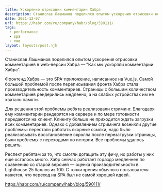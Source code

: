 ```yaml
---
title: Ускорение отрисовки комментарии Хабра
description: Станислав Лашманов поделился опытом ускорения отрисовки комментариев в web-версии Хабра
date: 2021-12-07
url: https://habr.com/ru/company/habr/blog/590111/
tags:
  - performance 
  - spa 
  - vue
layout: layouts/post.njk
---
```

Станислав Лашманов поделился опытом ускорения отрисовки комментариев в web-версии Хабра — "Как мы ускоряли комментарии Хабра".

Фронтенд Хабра — это SPA-приложение, написанное на Vue.js. Самой большой проблемой после переписывания фронта Хабра стала производительность комментариев. Страницы с большим количеством комментариев рендерились медленно, а на слабых устройствах им не хватало памяти.

Для решения этой проблемы ребята реализовали стриминг. Благодаря ему комментарии рендерятся на сервере и по мере готовности передаются на клиент. Клиенту больше не приходится ждать загрузки всех комментариев. Однако с добавлением стриминга возникли другие проблемы: перестали работать якорные ссылки, надо было реализовывать восстановление скролла после перезагрузки страницы, были проблемы с переходами по истории. Все проблемы удалось решить.

Респект ребятам за то, что смогли дотащить эту фичу, но работы у них ещё осталось много. Хабр сейчас работает гораздо медленнее по сравнению со старой версией — оценка производительности в Lighthouse 25 баллов из 100. С точки зрения обычного пользователя кажется, что переход на SPA был не самой хорошей идеей.

https://habr.com/ru/company/habr/blog/590111/
